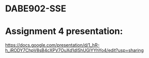 # DABE902-SSE

# Assignment 4 presentation:

https://docs.google.com/presentation/d/1_hR-h_iRODY7ChpV8sB4cXPV7OuXd1dIShUGlYYhYo4/edit?usp=sharing
